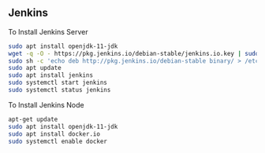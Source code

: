 Jenkins
-------

To Install Jenkins Server

```bash
sudo apt install openjdk-11-jdk
wget -q -O - https://pkg.jenkins.io/debian-stable/jenkins.io.key | sudo apt-key add -
sudo sh -c 'echo deb http://pkg.jenkins.io/debian-stable binary/ > /etc/apt/sources.list.d/jenkins.list'
sudo apt update
sudo apt install jenkins
sudo systemctl start jenkins
sudo systemctl status jenkins
```

To Install Jenkins Node

```bash
apt-get update
sudo apt install openjdk-11-jdk
sudo apt install docker.io
sudo systemctl enable docker
```
